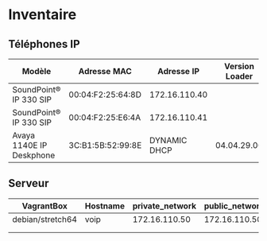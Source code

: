 # Inventaire

## Téléphones IP

| Modèle                   | Adresse MAC       | Adresse IP    | Version Loader | Software | E.M. Software |
| ------------------------ | ----------------- | ------------- | -------------- | -------- | ------------- |
| SoundPoint® IP 330 SIP   | 00:04:F2:25:64:8D | 172.16.110.40 |                |          |               |
| SoundPoint® IP 330 SIP   | 00:04:F2:25:E6:4A | 172.16.110.41 |                |          |               |
| Avaya 1140E IP Deskphone | 3C:B1:5B:52:99:8E | DYNAMIC DHCP  | 04.04.29.00    | SIP1140  | i00v143       |

## Serveur

| VagrantBox       | Hostname | private_network | public_network |
| ---------------- | -------- | --------------- | -------------- |
| debian/stretch64 | voip     | 172.16.110.50   | 172.16.110.50  |
|                  |          |                 |                |
|                  |          |                 |                |
